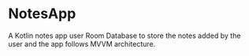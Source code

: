 # NotesApp
A Kotlin notes app user Room Database to store the notes added by the user and the app follows MVVM architecture. 
